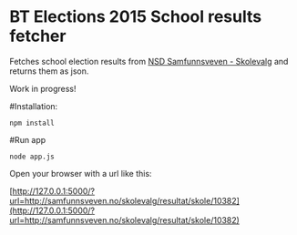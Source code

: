 # BT Elections 2015 School results fetcher

Fetches school election results from [NSD Samfunnsveven  - Skolevalg](http://samfunnsveven.no/data/skolevalg/) and returns them as json.

Work in progress!

#Installation:

`npm install`

#Run app

`node app.js`

Open your browser with a url like this: 

[http://127.0.0.1:5000/?url=http://samfunnsveven.no/skolevalg/resultat/skole/10382](http://127.0.0.1:5000/?url=http://samfunnsveven.no/skolevalg/resultat/skole/10382)